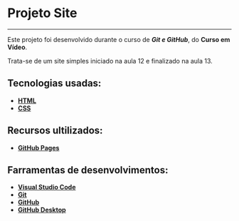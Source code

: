 # Projeto Site
***
 Este projeto foi desenvolvido durante o curso de _**Git e GitHub**_, do **Curso em Vídeo**.

 Trata-se de um site simples iniciado na aula 12 e finalizado na aula 13.

 ## Tecnologias usadas:
 * **[HTML](https://developer.mozilla.org/pt-BR/docs/Web/HTML)**
 * **[CSS](https://developer.mozilla.org/pt-BR/docs/Learn/CSS/First_steps/O_que_e_CSS)**

 ## Recursos ultilizados:
 * **[GitHub Pages](https://pages.github.com/)**

 ## Farramentas de desenvolvimentos:
 * **[Visual Studio Code](https://code.visualstudio.com/)**
 * **[Git](https://git-scm.com/)**
 * **[GitHub](https://github.com/)**
 * **[GitHub Desktop](https://desktop.github.com/)**
 
